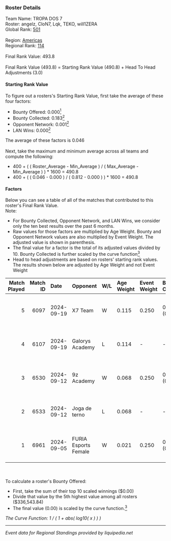 ### Roster Details<br />
Team Name: TROPA DOS 7<br />
Roster: angelz, CloN7, Lqk, TEKO, will1ZERA<br />
Global Rank: [501](../../standings_global_2025_03_01.md)<br />
<br />
Region: [Americas]( ../../standings_americas_2025_03_01.md)<br />
Regional Rank: [114]( ../../standings_americas_2025_03_01.md)<br />
<br />
Final Rank Value:  493.8<br />
<br />
Final Rank Value (493.8) = Starting Rank Value (490.8) + Head To Head Adjustments (3.0)<br />

#### Starting Rank Value<br />
To figure out a rosters's Starting Rank Value, first take the average of these four factors:<br />
- Bounty Offered: 0.000[<sup>1</sup>](#table2)
- Bounty Collected: 0.183[<sup>2</sup>](#table1)
- Opponent Network: 0.001[<sup>2</sup>](#table1)
- LAN Wins: 0.000[<sup>2</sup>](#table1)

The average of these factors is 0.046<br />
<br />
Next, take the maximum and minimum average across all teams and compute the following:<br />
- 400 + ( ( Roster_Average - Min_Average ) / ( Max_Average - Min_Average ) ) * 1600 = 490.8
- 400 + ( ( 0.046 - 0.000 ) / ( 0.812 - 0.000 ) ) * 1600 = 490.8


#### Factors<br />
Below you can see a table of all of the matches that contributed to this roster's Final Rank Value.<br />
Note:<br />

- For Bounty Collected, Opponent Network, and LAN Wins, we consider only the ten best results over the past 6 months.
- Raw values for those factors are multiplied by Age Weight. Bounty and Opponent Network values are also multiplied by Event Weight. The adjusted value is shown in parenthesis.
- The final value for a factor is the total of its adjusted values divided by 10. Bounty Collected is further scaled by the curve function[<sup>3</sup>](#curveFunction)
- Head to head adjustments are based on rosters' starting rank values. The results shown below are adjusted by Age Weight and not Event Weight
<span id="table1"></span><br />


| Match Played | Match ID | Date       | Opponent             | W/L | Age Weight | Event Weight | Bounty Collected | Opponent Network | LAN Wins  | H2H Adj. | Roster                              |
| -: | -: | :- | :- | :- | :- | :- | :- | :- | :- | -: | :- |
|            5 |     6097 | 2024-09-19 | X7 Team              | W   | 0.115      | 0.250        | 0.000 (0.000)    | 0.039 (0.001)    | 0 (0.000) |     2.46 | angelz, CloN7, Lqk, TEKO, will1ZERA |
|            4 |     6107 | 2024-09-19 | Galorys Academy      | L   | 0.114      | -            | -                | -                | -         |    -1.08 | angelz, CloN7, Lqk, TEKO, will1ZERA |
|            3 |     6530 | 2024-09-12 | 9z Academy           | W   | 0.068      | 0.250        | 0.001 (0.000)    | 0.412 (0.007)    | 0 (0.000) |     1.57 | angelz, CloN7, Lqk, TEKO, will1ZERA |
|            2 |     6533 | 2024-09-12 | Joga de terno        | L   | 0.068      | -            | -                | -                | -         |    -0.62 | angelz, CloN7, Lqk, TEKO, will1ZERA |
|            1 |     6961 | 2024-09-05 | FURIA Esports Female | W   | 0.021      | 0.250        | 0.064 (0.000)    | 0.245 (0.001)    | 0 (0.000) |     0.63 | angelz, CloN7, Lqk, TEKO, will1ZERA |

<br />
<span id="table2"></span><br />
To calculate a roster's Bounty Offered:<br />

- First, take the sum of their top 10 scaled winnings ($0.00)
- Divide that value by the 5th highest value among all rosters ($336,543.84)
- The final value (0.00) is scaled by the curve function.[<sup>3</sup>](#curveFunction)

<span id="curveFunction"></span>_The Curve Function: 1 / ( 1 + abs( log10( x ) ) )_<br />

---
_Event data for Regional Standings provided by liquipedia.net_<br />
